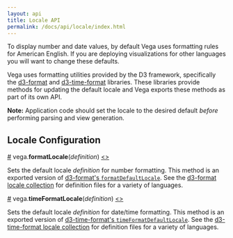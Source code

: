 ```yaml
---
layout: api
title: Locale API
permalink: /docs/api/locale/index.html
---
```


To display number and date values, by default Vega uses formatting rules for American English. If you are deploying visualizations for other languages you will want to change these defaults.

Vega uses formatting utilities provided by the D3 framework, specifically the [d3-format](https://github.com/d3/d3-format) and [d3-time-format](https://github.com/d3/d3-time-format) libraries. These libraries provide methods for updating the default locale and Vega exports these methods as part of its own API.

**Note:** Application code should set the locale to the desired default _before_ performing parsing and view generation.

## <a name="locale"></a>Locale Configuration

<a name="formatLocale" href="#formatLocale">#</a>
vega.<b>formatLocale</b>(<i>definition</i>)
[<>](https://github.com/d3/d3-format/blob/master/src/defaultLocale.js "Source")

Sets the default locale _definition_ for number formatting. This method is an exported version of [d3-format's `formatDefaultLocale`](https://github.com/d3/d3-format#formatDefaultLocale). See the [d3-format locale collection](https://github.com/d3/d3-format/tree/master/locale) for definition files for a variety of languages.

<a name="timeFormatLocale" href="#timeFormatLocale">#</a>
vega.<b>timeFormatLocale</b>(<i>definition</i>)
[<>](https://github.com/d3/d3-time-format/blob/master/src/defaultLocale.js "Source")

Sets the default locale _definition_ for date/time formatting. This method is an exported version of [d3-time-format's `timeFormatDefaultLocale`](https://github.com/d3/d3-time-format#timeFormatDefaultLocale). See the [d3-time-format locale collection](https://github.com/d3/d3-time-format/tree/master/locale) for definition files for a variety of languages.
